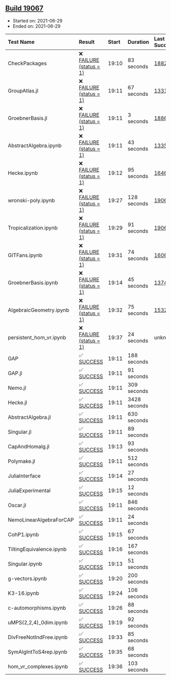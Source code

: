## [Build 19067](https://oscarci.mathematik.uni-kl.de/job/oscar/19067/)

* Started on: 2021-06-29
* Ended on: 2021-06-29

| Test Name    | Result | Start | Duration | Last Success | First Failure |
|:-------------|:-------|:------|:---------|:-------------|:--------------|
| CheckPackages | ❌ [FAILURE (status = 1)](https://oscarci.mathematik.uni-kl.de/job/oscar/19067/artifact/logs/build-19067/CheckPackages.log) | 19:10 | 83 seconds | [18822](https://oscarci.mathematik.uni-kl.de/job/oscar/18822/) | [18823](https://oscarci.mathematik.uni-kl.de/job/oscar/18823/) |
| GroupAtlas.jl | ❌ [FAILURE (status = 1)](https://oscarci.mathematik.uni-kl.de/job/oscar/19067/artifact/logs/build-19067/GroupAtlas.jl.log) | 19:11 | 67 seconds | [13311](https://oscarci.mathematik.uni-kl.de/job/oscar/13311/) | [13312](https://oscarci.mathematik.uni-kl.de/job/oscar/13312/) |
| GroebnerBasis.jl | ❌ [FAILURE (status = 1)](https://oscarci.mathematik.uni-kl.de/job/oscar/19067/artifact/logs/build-19067/GroebnerBasis.jl.log) | 19:11 | 3 seconds | [18864](https://oscarci.mathematik.uni-kl.de/job/oscar/18864/) | [18865](https://oscarci.mathematik.uni-kl.de/job/oscar/18865/) |
| AbstractAlgebra.ipynb | ❌ [FAILURE (status = 1)](https://oscarci.mathematik.uni-kl.de/job/oscar/19067/artifact/logs/build-19067/AbstractAlgebra.ipynb.log) | 19:11 | 43 seconds | [13355](https://oscarci.mathematik.uni-kl.de/job/oscar/13355/) | [13356](https://oscarci.mathematik.uni-kl.de/job/oscar/13356/) |
| Hecke.ipynb | ❌ [FAILURE (status = 1)](https://oscarci.mathematik.uni-kl.de/job/oscar/19067/artifact/logs/build-19067/Hecke.ipynb.log) | 19:12 | 95 seconds | [16463](https://oscarci.mathematik.uni-kl.de/job/oscar/16463/) | [16464](https://oscarci.mathematik.uni-kl.de/job/oscar/16464/) |
| wronski-poly.ipynb | ❌ [FAILURE (status = 1)](https://oscarci.mathematik.uni-kl.de/job/oscar/19067/artifact/logs/build-19067/wronski-poly.ipynb.log) | 19:27 | 128 seconds | [19065](https://oscarci.mathematik.uni-kl.de/job/oscar/19065/) | [19066](https://oscarci.mathematik.uni-kl.de/job/oscar/19066/) |
| Tropicalization.ipynb | ❌ [FAILURE (status = 1)](https://oscarci.mathematik.uni-kl.de/job/oscar/19067/artifact/logs/build-19067/Tropicalization.ipynb.log) | 19:29 | 91 seconds | [19066](https://oscarci.mathematik.uni-kl.de/job/oscar/19066/) | [19067](https://oscarci.mathematik.uni-kl.de/job/oscar/19067/) |
| GITFans.ipynb | ❌ [FAILURE (status = 1)](https://oscarci.mathematik.uni-kl.de/job/oscar/19067/artifact/logs/build-19067/GITFans.ipynb.log) | 19:31 | 74 seconds | [16068](https://oscarci.mathematik.uni-kl.de/job/oscar/16068/) | [16069](https://oscarci.mathematik.uni-kl.de/job/oscar/16069/) |
| GroebnerBasis.ipynb | ❌ [FAILURE (status = 1)](https://oscarci.mathematik.uni-kl.de/job/oscar/19067/artifact/logs/build-19067/GroebnerBasis.ipynb.log) | 19:14 | 45 seconds | [13748](https://oscarci.mathematik.uni-kl.de/job/oscar/13748/) | [13749](https://oscarci.mathematik.uni-kl.de/job/oscar/13749/) |
| AlgebraicGeometry.ipynb | ❌ [FAILURE (status = 1)](https://oscarci.mathematik.uni-kl.de/job/oscar/19067/artifact/logs/build-19067/AlgebraicGeometry.ipynb.log) | 19:32 | 75 seconds | [15322](https://oscarci.mathematik.uni-kl.de/job/oscar/15322/) | [15323](https://oscarci.mathematik.uni-kl.de/job/oscar/15323/) |
| persistent_hom_vr.ipynb | ❌ [FAILURE (status = 1)](https://oscarci.mathematik.uni-kl.de/job/oscar/19067/artifact/logs/build-19067/persistent_hom_vr.ipynb.log) | 19:37 | 24 seconds | unknown | unknown |
| GAP | ✅ [SUCCESS](https://oscarci.mathematik.uni-kl.de/job/oscar/19067/artifact/logs/build-19067/GAP.log) | 19:11 | 188 seconds |  |  |
| GAP.jl | ✅ [SUCCESS](https://oscarci.mathematik.uni-kl.de/job/oscar/19067/artifact/logs/build-19067/GAP.jl.log) | 19:11 | 91 seconds |  |  |
| Nemo.jl | ✅ [SUCCESS](https://oscarci.mathematik.uni-kl.de/job/oscar/19067/artifact/logs/build-19067/Nemo.jl.log) | 19:11 | 309 seconds |  |  |
| Hecke.jl | ✅ [SUCCESS](https://oscarci.mathematik.uni-kl.de/job/oscar/19067/artifact/logs/build-19067/Hecke.jl.log) | 19:11 | 3428 seconds |  |  |
| AbstractAlgebra.jl | ✅ [SUCCESS](https://oscarci.mathematik.uni-kl.de/job/oscar/19067/artifact/logs/build-19067/AbstractAlgebra.jl.log) | 19:11 | 630 seconds |  |  |
| Singular.jl | ✅ [SUCCESS](https://oscarci.mathematik.uni-kl.de/job/oscar/19067/artifact/logs/build-19067/Singular.jl.log) | 19:11 | 89 seconds |  |  |
| CapAndHomalg.jl | ✅ [SUCCESS](https://oscarci.mathematik.uni-kl.de/job/oscar/19067/artifact/logs/build-19067/CapAndHomalg.jl.log) | 19:13 | 93 seconds |  |  |
| Polymake.jl | ✅ [SUCCESS](https://oscarci.mathematik.uni-kl.de/job/oscar/19067/artifact/logs/build-19067/Polymake.jl.log) | 19:11 | 512 seconds |  |  |
| JuliaInterface | ✅ [SUCCESS](https://oscarci.mathematik.uni-kl.de/job/oscar/19067/artifact/logs/build-19067/JuliaInterface.log) | 19:14 | 27 seconds |  |  |
| JuliaExperimental | ✅ [SUCCESS](https://oscarci.mathematik.uni-kl.de/job/oscar/19067/artifact/logs/build-19067/JuliaExperimental.log) | 19:15 | 12 seconds |  |  |
| Oscar.jl | ✅ [SUCCESS](https://oscarci.mathematik.uni-kl.de/job/oscar/19067/artifact/logs/build-19067/Oscar.jl.log) | 19:11 | 846 seconds |  |  |
| NemoLinearAlgebraForCAP | ✅ [SUCCESS](https://oscarci.mathematik.uni-kl.de/job/oscar/19067/artifact/logs/build-19067/NemoLinearAlgebraForCAP.log) | 19:11 | 24 seconds |  |  |
| CohP1.ipynb | ✅ [SUCCESS](https://oscarci.mathematik.uni-kl.de/job/oscar/19067/artifact/logs/build-19067/CohP1.ipynb.log) | 19:15 | 67 seconds |  |  |
| TiltingEquivalence.ipynb | ✅ [SUCCESS](https://oscarci.mathematik.uni-kl.de/job/oscar/19067/artifact/logs/build-19067/TiltingEquivalence.ipynb.log) | 19:16 | 167 seconds |  |  |
| Singular.ipynb | ✅ [SUCCESS](https://oscarci.mathematik.uni-kl.de/job/oscar/19067/artifact/logs/build-19067/Singular.ipynb.log) | 19:13 | 51 seconds |  |  |
| g-vectors.ipynb | ✅ [SUCCESS](https://oscarci.mathematik.uni-kl.de/job/oscar/19067/artifact/logs/build-19067/g-vectors.ipynb.log) | 19:20 | 200 seconds |  |  |
| K3-16.ipynb | ✅ [SUCCESS](https://oscarci.mathematik.uni-kl.de/job/oscar/19067/artifact/logs/build-19067/K3-16.ipynb.log) | 19:24 | 106 seconds |  |  |
| c-automorphisms.ipynb | ✅ [SUCCESS](https://oscarci.mathematik.uni-kl.de/job/oscar/19067/artifact/logs/build-19067/c-automorphisms.ipynb.log) | 19:26 | 88 seconds |  |  |
| uMPS(2,2,4)_0dim.ipynb | ✅ [SUCCESS](https://oscarci.mathematik.uni-kl.de/job/oscar/19067/artifact/logs/build-19067/uMPS-2-2-4-_0dim.ipynb.log) | 19:19 | 92 seconds |  |  |
| DivFreeNotIndFree.ipynb | ✅ [SUCCESS](https://oscarci.mathematik.uni-kl.de/job/oscar/19067/artifact/logs/build-19067/DivFreeNotIndFree.ipynb.log) | 19:33 | 85 seconds |  |  |
| SymAlgIntToS4rep.ipynb | ✅ [SUCCESS](https://oscarci.mathematik.uni-kl.de/job/oscar/19067/artifact/logs/build-19067/SymAlgIntToS4rep.ipynb.log) | 19:35 | 68 seconds |  |  |
| hom_vr_complexes.ipynb | ✅ [SUCCESS](https://oscarci.mathematik.uni-kl.de/job/oscar/19067/artifact/logs/build-19067/hom_vr_complexes.ipynb.log) | 19:36 | 103 seconds |  |  |
